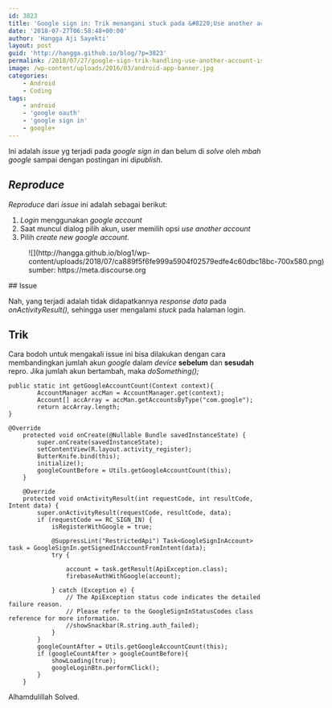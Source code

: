 ```yaml
---
id: 3823
title: 'Google sign in: Trik menangani stuck pada &#8220;Use another account&#8221; issue'
date: '2018-07-27T06:58:48+00:00'
author: 'Hangga Aji Sayekti'
layout: post
guid: 'http://hangga.github.io/blog/?p=3823'
permalink: /2018/07/27/google-sign-trik-handling-use-another-account-issue/
image: /wp-content/uploads/2016/03/android-app-banner.jpg
categories:
    - Android
    - Coding
tags:
    - android
    - 'google oauth'
    - 'google sign in'
    - google+
---
```


Ini adalah *issue* yg terjadi pada *google sign in* dan belum di *solve* oleh *mbah* *google* sampai dengan postingan ini di*publish*.

## *Reproduce*

*Reproduce* dari *issue* ini adalah sebagai berikut:

1. *Login* menggunakan *google account*
2. Saat muncul dialog pilih akun, user memilih opsi *use another account*
3. Pilih *create new google account.*

<figure aria-describedby="caption-attachment-3827" class="wp-caption aligncenter" id="attachment_3827" style="width: 650px">![](http://hangga.github.io/blog1/wp-content/uploads/2018/07/ca889f5f6fe999a5904f02579edfe4c60dbc18bc-700x580.png)<figcaption class="wp-caption-text" id="caption-attachment-3827">sumber: https://meta.discourse.org</figcaption></figure>## Issue

Nah, yang terjadi adalah tidak didapatkannya *response* *data* pada *onActivityResult(),* sehingga user mengalami *stuck* pada halaman login.

## Trik

Cara bodoh untuk mengakali issue ini bisa dilakukan dengan cara membandingkan jumlah akun *google* dalam *device* **sebelum** dan **sesudah** repro. Jika jumlah akun bertambah, maka *doSomething();*

```
public static int getGoogleAccountCount(Context context){
        AccountManager accMan = AccountManager.get(context);
        Account[] accArray = accMan.getAccountsByType("com.google");
        return accArray.length;
}
```

```
@Override
    protected void onCreate(@Nullable Bundle savedInstanceState) {
        super.onCreate(savedInstanceState);
        setContentView(R.layout.activity_register);
        ButterKnife.bind(this);
        initialize();
        googleCountBefore = Utils.getGoogleAccountCount(this);
    }
```

```
    @Override
    protected void onActivityResult(int requestCode, int resultCode, Intent data) {
        super.onActivityResult(requestCode, resultCode, data);
        if (requestCode == RC_SIGN_IN) {
            isRegisterWithGoogle = true;

            @SuppressLint("RestrictedApi") Task<GoogleSignInAccount> task = GoogleSignIn.getSignedInAccountFromIntent(data);
            try {

                account = task.getResult(ApiException.class);
                firebaseAuthWithGoogle(account);

            } catch (Exception e) {
                // The ApiException status code indicates the detailed failure reason.
                // Please refer to the GoogleSignInStatusCodes class reference for more information.
                //showSnackbar(R.string.auth_failed);
            }
        }
        googleCountAfter = Utils.getGoogleAccountCount(this);
        if (googleCountAfter > googleCountBefore){
            showLoading(true);
            googleLoginBtn.performClick();
        }
    }
```

Alhamdulillah Solved.
